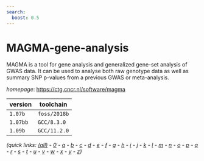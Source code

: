 ```yaml
---
search:
  boost: 0.5
---
```

# MAGMA-gene-analysis

MAGMA is a tool for gene analysis and generalized gene-set analysis of GWAS data. It can be used to analyse both raw genotype data as well as summary SNP p-values from a previous  GWAS or meta-analysis.

*homepage*: <https://ctg.cncr.nl/software/magma>

version | toolchain
--------|----------
``1.07b`` | ``foss/2018b``
``1.07bb`` | ``GCC/8.3.0``
``1.09b`` | ``GCC/11.2.0``


*(quick links: [(all)](../index.md) - [0](../0/index.md) - [a](../a/index.md) - [b](../b/index.md) - [c](../c/index.md) - [d](../d/index.md) - [e](../e/index.md) - [f](../f/index.md) - [g](../g/index.md) - [h](../h/index.md) - [i](../i/index.md) - [j](../j/index.md) - [k](../k/index.md) - [l](../l/index.md) - [m](../m/index.md) - [n](../n/index.md) - [o](../o/index.md) - [p](../p/index.md) - [q](../q/index.md) - [r](../r/index.md) - [s](../s/index.md) - [t](../t/index.md) - [u](../u/index.md) - [v](../v/index.md) - [w](../w/index.md) - [x](../x/index.md) - [y](../y/index.md) - [z](../z/index.md))*

